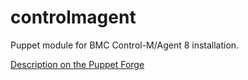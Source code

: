 controlmagent
=============

Puppet module for BMC Control-M/Agent 8 installation.

[Description on the Puppet Forge](https://forge.puppetlabs.com/tw/controlmagent)
